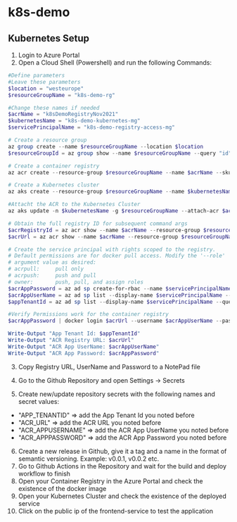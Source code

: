 # k8s-demo

## Kubernetes Setup

1. Login to Azure Portal
2. Open a Cloud Shell (Powershell) and run the following Commands:

```PowerShell
#Define parameters
#Leave these parameters
$location = "westeurope"
$resourceGroupName = "k8s-demo-rg"

#Change these names if needed
$acrName = "k8sDemoRegistryNov2021"
$kubernetesName = "k8s-demo-kubernetes-mg"
$servicePrincipalName = "k8s-demo-registry-access-mg"

# Create a resource group
az group create --name $resourceGroupName --location $location
$resourceGroupId = az group show --name $resourceGroupName --query "id" --output tsv

# Create a container registry
az acr create --resource-group $resourceGroupName --name $acrName --sku Basic

# Create a Kubernetes cluster
az aks create --resource-group $resourceGroupName --name $kubernetesName --node-count 1 --enable-addons monitoring --generate-ssh-keys # --kubernetes-version 1.20.9

#Attacht the ACR to the Kubernetes Cluster
az aks update -n $kubernetesName -g $resourceGroupName --attach-acr $acrName

# Obtain the full registry ID for subsequent command args
$acrRegistryId = az acr show --name $acrName --resource-group $resourceGroupName --query "id" --output tsv
$acrUrl = az acr show --name $acrName --resource-group $resourceGroupName --query "loginServer" --output tsv

# Create the service principal with rights scoped to the registry.
# Default permissions are for docker pull access. Modify the '--role'
# argument value as desired:
# acrpull:     pull only
# acrpush:     push and pull
# owner:       push, pull, and assign roles
$acrAppPassword = az ad sp create-for-rbac --name $servicePrincipalName --scopes $resourceGroupId --role Contributor --query "password" --output tsv
$acrAppUserName = az ad sp list --display-name $servicePrincipalName --query "[].appId" --output tsv
$appTenantId = az ad sp list --display-name $servicePrincipalName --query "[].appOwnerOrganizationId" --output tsv

#Verify Permissions work for the container registry
$acrAppPassword | docker login $acrUrl --username $acrAppUserName --password-stdin

Write-Output "App Tenant Id: $appTenantId"
Write-Output "ACR Registry URL: $acrUrl"
Write-Output "ACR App UserName: $acrAppUserName"
Write-Output "ACR App Password: $acrAppPassword"
```

3. Copy Registry URL, UserName and Password to a NotePad file

4. Go to the Github Repository and open Settings -> Secrets
5. Create new/update repository secrets with the following names and secret values:
* "APP_TENANTID" => add the App Tenant Id you noted before
* "ACR_URL" => add the ACR URL you noted before
* "ACR_APPUSERNAME" => add the ACR App UserName you noted before
* "ACR_APPPASSWORD" => add the ACR App Password you noted before

6. Create a new release in Github, give it a tag and a name in the format of semantic versioning. Example: v0.0.1, v0.0.2 etc.
7. Go to Github Actions in the Repository and wait for the build and deploy workflow to finish
8. Open your Container Registry in the Azure Portal and check the existence of the docker image
9. Open your Kubernetes Cluster and check the existence of the deployed service
10. Click on the public ip of the frontend-service to test the application


